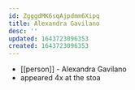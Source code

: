 ```yaml
---
id: ZgggdMK6sqAjpdmm6Xipq
title: Alexandra Gavilano
desc: ''
updated: 1643723096353
created: 1643723096353
---
```



- [[person]] - Alexandra Gavilano
- appeared 4x at the stoa
